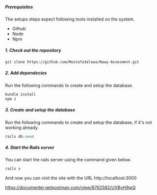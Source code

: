 ##### Prerequisites

The setups steps expect following tools installed on the system.

- Github
- Node 
- Npm

##### 1. Check out the repository

```bash
git clone https://github.com/Mostafa3elewa/Nawy-Assesment.git
```


##### 2. Add dependecies

Run the following commands to create and setup the database.

```ruby
bundle install
npm i
```


##### 3. Create and setup the database

Run the following commands to create and setup the database, if it's not working already.

```ruby
rails db:seed
```

##### 4. Start the Rails server

You can start the rails server using the command given below.

```ruby
rails s
```

And now you can visit the site with the URL http://localhost:3000






https://documenter.getpostman.com/view/8762582/UVByH9wQ
